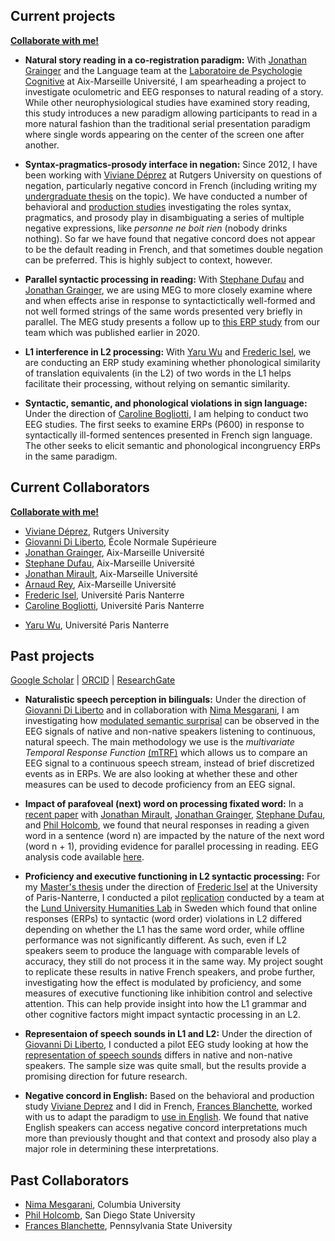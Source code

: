 <!-- reorganize by theme instead of project -->
<a name="Current Projects"></a>
## Current projects
[**Collaborate with me!**](https://jeremyyeaton.github.io/research/WorkWithMe)

- **Natural story reading in a co-registration paradigm:** With [Jonathan Grainger](https://lpc.univ-amu.fr/fr/profile/grainger-jonathan) and the Language team at the [Laboratoire de Psychologie Cognitive](https://lpc.univ-amu.fr/en) at Aix-Marseille Université, I am spearheading a project to investigate oculometric and EEG responses to natural reading of a story. While other neurophysiological studies have examined story reading, this study introduces a new paradigm allowing participants to read in a more natural fashion than the traditional serial presentation paradigm where single words appearing on the center of the screen one after another.

- **Syntax-pragmatics-prosody interface in negation:** Since 2012, I have been working with [Viviane Déprez](https://www.sites.google.com/site/experimentalsyntax4/customization) at Rutgers University on questions of negation, particularly negative concord in French (including writing my [undergraduate thesis](https://JeremyYeaton.github.io/files/Yeaton_UndergradThesis.pdf) on the topic). We have conducted a number of behavioral and [production studies](https://JeremyYeaton.github.io/files/lsrl_46.pdf) investigating the roles syntax, pragmatics, and prosody play in disambiguating a series of multiple negative expressions, like _personne ne boit rien_ (nobody drinks nothing). So far we have found that negative concord does not appear to be the default reading in French, and that sometimes double negation can be preferred. This is highly subject to context, however. <!--Results from this work have been presented at LSRL 46 at Stony Brook, [ConSOLE 26](https://jeremyyeaton.github.io/files/console_2018.pdf) in London, and [AMBIGO](https://jeremyyeaton.github.io/slides/ambigo2018_web.pdf) in Goettingen.-->

- **Parallel syntactic processing in reading:** With [Stephane Dufau](https://lpc.univ-amu.fr/fr/profile/dufau-stephane) and [Jonathan Grainger](https://lpc.univ-amu.fr/fr/profile/grainger-jonathan), we are using MEG to more closely examine where and when effects arise in response to syntactictically well-formed and not well formed strings of the same words presented very briefly in parallel. The MEG study presents a follow up to [this ERP study](https://psycnet.apa.org/fulltext/2020-03640-001.html) from our team which was published earlier in 2020.

- **L1 interference in L2 processing:** With [Yaru Wu](https://yaruwucven.wordpress.com/) and [Frederic Isel](https://modyco.fr/fr/component/jsn/Frederic.html), we are conducting an ERP study examining whether phonological similarity of translation equivalents (in the L2) of two words in the L1 helps facilitate their processing, without relying on semantic similarity.

- **Syntactic, semantic, and phonological violations in sign language:** Under the direction of [Caroline Bogliotti](https://caroline-bogliotti.parisnanterre.fr/), I am helping to conduct two EEG studies. The first seeks to examine ERPs (P600) in response to syntactically ill-formed sentences presented in French sign language. The other seeks to elicit semantic and phonological incongruency ERPs in the same paradigm.

<!--- **Sign language perception:** Under the direction of [Giovanni Di Liberto](https://lsp.dec.ens.fr/en/member/7735/giovanni-di-liberto), [Carlo Geraci](https://sites.google.com/site/carlogeraci76/), and [Jeremy Kuhn](http://jeremykuhn.net/), we will record EEG while signers watch videos of stories presented in French Sign Language (Langue des Signes Française--LSF). We can then compare the phonetic, semantic, and syntactic features of the stimuli to their EEG signals and examine a) where and when these are represented in the brain, and b) if and how the tracking of these linguistic features in the visual modality differs from speech in the auditory modality. -->



<a name="Current Collaborators"></a>
## Current Collaborators
[**Collaborate with me!**](https://jeremyyeaton.github.io/research/WorkWithMe)
- [Viviane Déprez](https://www.sites.google.com/site/experimentalsyntax4/), Rutgers University
- [Giovanni Di Liberto](https://www.diliberg.net/), École Normale Supérieure
- [Jonathan Grainger](https://lpc.univ-amu.fr/fr/profile/grainger-jonathan), Aix-Marseille Université
- [Stephane Dufau](https://lpc.univ-amu.fr/fr/profile/dufau-stephane), Aix-Marseille Université
- [Jonathan Mirault](https://sites.google.com/view/jonathan-mirault/about-me?authuser=0), Aix-Marseille Université
- [Arnaud Rey](https://arnaudrey.jimdofree.com/), Aix-Marseille Université
- [Frederic Isel](https://modyco.fr/fr/component/jsn/Frederic.html), Université Paris Nanterre
- [Caroline Bogliotti](https://caroline-bogliotti.parisnanterre.fr/), Université Paris Nanterre
<!--- - [Carlo Geraci](https://sites.google.com/site/carlogeraci76/), École Normale Supérieure
- [Jeremy Kuhn](http://jeremykuhn.net/), École Normale Supérieure -->
- [Yaru Wu](https://yaruwucven.wordpress.com/), Université Paris Nanterre


<a name="Past Projects"></a>
## Past projects
[Google Scholar](https://scholar.google.fr/citations?user=YkzLBuwAAAAJ&hl=en) | 
[ORCID](https://orcid.org/0000-0002-6650-8080) | 
[ResearchGate](https://www.researchgate.net/profile/Jeremy_Yeaton)

- **Naturalistic speech perception in bilinguals:** Under the direction of [Giovanni Di Liberto](https://www.diliberg.net/) and in collaboration with [Nima Mesgarani](http://nima.ee.columbia.edu/), I am investigating how [modulated semantic surprisal](https://www.biorxiv.org/content/10.1101/193201v1.full) can be observed in the EEG signals of native and non-native speakers listening to continuous, natural speech. The main methodology we use is the _multivariate Temporal Response Function_ [(mTRF)](https://www.ncbi.nlm.nih.gov/pubmed/27965557) which allows us to compare an EEG signal to a continuous speech stream, instead of brief discretized events as in ERPs. We are also looking at whether these and other measures can be used to decode proficiency from an EEG signal.<!-- Results from this work have been presented at [SNL 2019](https://jeremyyeaton.github.io/slides/posterSNL_final.pdf) in Helsinki, and [SfN19](https://jeremyyeaton.github.io/slides/SfN2019_L1L2.pdf) in Chicago.-->

- **Impact of parafoveal (next) word on processing fixated word:** In a [recent paper](https://JeremyYeaton.github.io/papers/Mirault_et_al-2020-Psychophysiology.pdf) with [Jonathan Mirault](https://sites.google.com/view/jonathan-mirault/about-me?authuser=0), [Jonathan Grainger](https://lpc.univ-amu.fr/fr/profile/grainger-jonathan), [Stephane Dufau](https://lpc.univ-amu.fr/fr/profile/dufau-stephane), and [Phil Holcomb](https://psychology.sdsu.edu/phillip-holcomb-ph-d/), we found that neural responses in reading a given word in a sentence (word n) are impacted by the nature of the next word (word n + 1), providing evidence for parallel processing in reading. EEG analysis code available [here](https://github.com/JeremyYeaton/OPOF_Mirault2020).

- **Proficiency and executive functioning in L2 syntactic processing:** For my [Master's thesis](https://JeremyYeaton.github.io/papers/Yeaton_MasterThesis.pdf) under the direction of [Frederic Isel](https://modyco.fr/fr/component/jsn/Fr%C3%A9d%C3%A9ric.html) at the University of Paris-Nanterre, I conducted a pilot [replication](https://www.cambridge.org/core/journals/bilingualism-language-and-cognition/article/language-background-affects-online-word-order-processing-in-a-second-language-but-not-offline/2BA69A093E765439D5FA7083E9547BD6) conducted by a team at the [Lund University Humanities Lab](https://www.lunduniversity.lu.se/lucat/group/v1000037) in Sweden which found that online responses (ERPs) to syntactic (word order) violations in L2 differed depending on whether the L1 has the same word order, while offline performance was not significantly different. As such, even if L2 speakers seem to produce the language with comparable levels of accuracy, they still do not process it in the same way. My project sought to replicate these results in native French speakers, and probe further, investigating how the effect is modulated by proficiency, and some measures of executive functioning like inhibition control and selective attention. This can help provide insight into how the L1 grammar and other cognitive factors might impact syntactic processing in an L2.

- **Representaion of speech sounds in L1 and L2:** Under the direction of [Giovanni Di Liberto](https://www.diliberg.net/), I conducted a pilot EEG study looking at how the [representation of speech sounds](https://www.ncbi.nlm.nih.gov/pubmed/26412129) differs in native and non-native speakers. The sample size was quite small, but the results provide a promising direction for future research.

- **Negative concord in English:** Based on the behavioral and production study [Viviane Deprez](https://www.sites.google.com/site/experimentalsyntax4/customization) and I did in French, [Frances Blanchette](https://cls.la.psu.edu/people/fkb), worked with us to adapt the paradigm to [use in English](https://JeremyYeaton.github.io/files/LSA2018_EnglishNCandDN.pdf). We found that native English speakers can access negative concord interpretations much more than previously thought and that context and prosody also play a major role in determining these interpretations.

<a name="Past Collaborators"></a>
## Past Collaborators
- [Nima Mesgarani](http://nima.ee.columbia.edu/), Columbia University 
- [Phil Holcomb](https://psychology.sdsu.edu/phillip-holcomb-ph-d/), San Diego State University
- [Frances Blanchette](https://sites.psu.edu/franceskblanchette/), Pennsylvania State University
